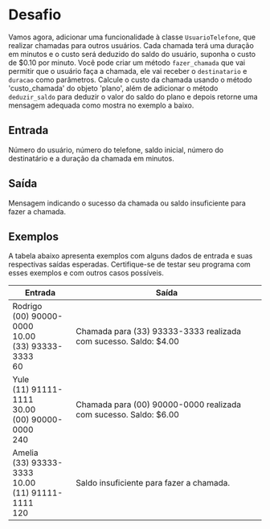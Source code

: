 # Desafio

Vamos agora, adicionar uma funcionalidade à classe `UsuarioTelefone`, que realizar chamadas para outros usuários. Cada chamada terá uma duração em minutos e o custo será deduzido do saldo do usuário, suponha o custo de $0.10 por minuto. Você pode criar um método `fazer_chamada` que vai permitir que o usuário faça a chamada, ele vai receber o `destinatario` e `duracao` como parâmetros. Calcule o custo da chamada usando o método 'custo_chamada' do objeto 'plano', além de adicionar o método `deduzir_saldo` para deduzir o valor do saldo do plano e depois retorne uma mensagem adequada como mostra no exemplo a baixo.

## Entrada

Número do usuário, número do telefone, saldo inicial, número do destinatário e a duração da chamada em minutos.

## Saída

Mensagem indicando o sucesso da chamada ou saldo insuficiente para fazer a chamada.

## Exemplos

A tabela abaixo apresenta exemplos com alguns dados de entrada e suas respectivas saídas esperadas. Certifique-se de testar seu programa com esses exemplos e com outros casos possíveis.

| Entrada                                                                                   | Saída                                                                                     |
|------------------------------------------------------------------------------------------|----------------------------------------------------------------------------------------------|
| Rodrigo<br>(00) 90000-0000<br>10.00<br>(33) 93333-3333<br>60                         | Chamada para (33) 93333-3333 realizada com sucesso. Saldo: $4.00                          |
| Yule<br>(11) 91111-1111<br>30.00<br>(00) 90000-0000<br>240                        | Chamada para (00) 90000-0000 realizada com sucesso. Saldo: $6.00                          |
| Amelia<br>(33) 93333-3333<br>10.00<br>(11) 91111-1111<br>120                       | Saldo insuficiente para fazer a chamada.                                                  |
